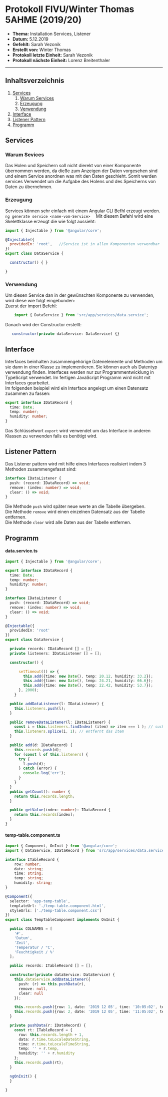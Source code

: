 # Protokoll FIVU/Winter Thomas 5AHME (2019/20)
* **Thema:** Installation Services, Listener
* **Datum:** 5.12.2019
* **Gefehlt:** Sarah Vezonik
* **Erstellt von:** Winter Thomas
* **Protokoll letzte Einheit:** Sarah Vezonik
* **Protokoll nächste Einheit:** Lorenz Breitenthaler  

----------------------------------------------------------------------------------------------

## Inhaltsverzeichnis
1. [Services](#services)  
    1. [Warum Services](#warum-services)  
    2. [Erzeugung](#erzeugung)  
    3. [Verwendung](#verwendung)  
2. [Interface](#interface)  
3. [Listener Pattern](#listener-pattern)  
4. [Programm](#programm)

## Services  
### Warum Sevices 
Das Holen und Speichern soll nicht dierekt von einer Komponente übernommen werden, da dieße zum Anzeigen der Daten vorgesehen sind und einem Service anordnen was mit den Daten geschieht. Somit werden services Verwendet um die Aufgabe des Holens und des Speicherns von Daten zu übernehmen.  

### Erzeugung  
Services können sehr einfach mit einem Angular CLI Befhl erzeugt werden.  
```ng generate service <name-vom-Service>  ```
Mit diesem Befehl wird eine Skelettklasse erzeugt die wie folgt aussieht:  
```javascript  
import { Injectable } from '@angular/core';  

@Injectable({
  providedIn: 'root',   //Service ist in allen Komponenten verwendbar
})
export class DataService {

  constructor() { }

}
```
### Verwendung
Um diesen Service dan in der gewünschten Komponente zu verwenden, wird diese wie folgt eingebunden:  
Zuerst der import Befehl:  
```javascript 
    import { DataService } from 'src/app/services/data.service';
```
Danach wird der Constructor erstellt:
```javascript  
   constructor(private dataService: DataService) {}
```  
## Interface  
Interfaces beinhalten zusammengehörige Datenelemente und Methoden um sie dann in einer Klasse zu implementieren. Sie können auch als Datentyp verwendung finden. Interfaces werden nur zur Programmentwicklung in TypeScript verwendet. Im fertigen JavaScript Programm wird nicht mit Interfaces gearbeitet.  
Im folgenden beispiel wird ein Interface angelegt um einen Datensatz zusammen zu fassen:  

```typescript
export interface IDataRecord {
  time: Date;
  temp: number;
  humidity: number;
}
```
Das Schlüsselwort ```export``` wird verwendet um das Interface in anderen Klassen zu verwenden falls es benötigt wird.  

## Listener Pattern  
Das Listener pattern wird mit hilfe eines Interfaces realisiert indem 3 Methoden zusammengefasst sind:  
``` typescript  
interface IDataListener {
  push: (record: IDataRecord) => void;
  remove: (index: number) => void;
  clear: () => void;
}
```  
Die Methode ```push``` wird später neue werte an die Tabelle übergeben.  
Die Methode ```remove``` wird einen einzelnen Datensatz aus der Tabelle entfernen.  
Die Methode ```clear``` wird alle Daten aus der Tabelle entfernen.  
## Programm
#### data.service.ts  
```typescript
import { Injectable } from '@angular/core';

export interface IDataRecord {
  time: Date;
  temp: number;
  humidity: number;
}

interface IDataListener {
  push: (record: IDataRecord) => void;
  remove: (index: number) => void;
  clear: () => void;
}

@Injectable({
  providedIn: 'root'
})
export class DataService {

  private records: IDataRecord [] = [];
  private listeners: IDataListener [] = [];

  constructor() {

      setTimeout(() => {
        this.add({time: new Date(), temp: 20.12, humidity: 33.2});
        this.add({time: new Date(), temp: 24.21, humidity: 66.6});
        this.add({time: new Date(), temp: 22.42, humidity: 53.7});
      }, 2000);
    }

  public addDataListener(l: IDataListener) {
    this.listeners.push(l);
  }

  public removeDataListener(l: IDataListener) {
    const i = this.listeners.findIndex( (item) => item === l ); // sucht das zu entfernende item, in der Liste
    this.listeners.splice(i, 1); // entfernt das Item
  }

  public add(d: IDataRecord) {
    this.records.push(d);
    for (const l of this.listeners) {
      try {
        l.push(d);
      } catch (error) {
        console.log('err');
      }
    }
  }
  public getCount(): number {
    return this.records.length;
  }

  public getValue(index: number): IDataRecord {
    return this.records[index];
  }
}

```
#### temp-table.component.ts  
```typescript
import { Component, OnInit } from '@angular/core';
import { DataService, IDataRecord } from 'src/app/services/data.service';

interface ITableRecord {
    row: number;
    date: string;
    time: string;
    temp: string;
    humidity: string;
}

@Component({
  selector: 'app-temp-table',
  templateUrl: './temp-table.component.html',
  styleUrls: ['./temp-table.component.css']
})
export class TempTableComponent implements OnInit {

  public COLNAMES = [
    '#',
    'Datum',
    'Zeit',
    'Temperatur / °C',
    'Feuchtigkeit / %'
  ];

  public records: ITableRecord [] = [];

  constructor(private dataService: DataService) {
    this.dataService.addDataListener({
      push: (r) => this.pushData(r),
      remove: null,
      clear: null
    });

    this.records.push({row: 1, date: '2019 12 05', time: '10:05:02', temp: '23.5', humidity: '45'});
    this.records.push({row: 2, date: '2019 12 05', time: '11:05:02', temp: '24.2', humidity: '35'});
  }

  private pushData(r: IDataRecord) {
    const rt: ITableRecord = {
      row: this.records.length + 1,
      data: r.time.toLocaleDateString,
      time: r.time.toLocaleTimeString,
      temp: '' + r.temp,
      humidity: '' + r.humidity
    };
    this.records.push(rt);
  }

  ngOnInit() {
  }

}

```







